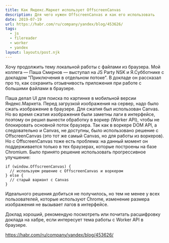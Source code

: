 ```yaml
---
title: Как Яндекс.Маркет использует OffscreenCanvas
description: Для чего нужен OffscreenCanvas и как его использовать
date: 2019-07-19
url: https://habr.com/ru/company/yandex/blog/453626/
tags:
  - js
  - filereader
  - worker
  - yandex
layout: layouts/post.njk
---
```

Хочу продолжить тему локальной работы с файлами из браузера. Мой коллега — Паша Смирнов — выступал на JS Party NSK и Я.Субботнике с докладом "Приключения в отдельном потоке". В докладе он рассказал про то, как сохранить отзывчивость приложения при работе с большими файлами в браузере.

Паша делал UI для поиска по картинке в мобильной версии Яндекс.Маркета. Перед загрузкой изображения на сервер, надо было сжать изображение в браузере. Для сжатия был использован Canvas. Но во время сжатия изображения были заметны лаги в интерфейсе, поэтому он решил вынести обработку в воркер (Worker API), чтобы не блокировать основной поток браузера. Так как в воркере DOM API, а следовательно и Canvas, не доступны, было использовано решение с OffscreenCanvas (это тот же самый Canvas, но для работы из воркеров). Но с OffscreenCanvas тоже есть проблема: на данный момент он поддерживается только в тех браузерах, которые построены на базе Chromium. Было принято решение использовать прогрессивное улучшение:
```
if (window.OffscreenCanvas) {
  // используем решение с OffscreenCanvas и воркером
} else {
  // старый вариант с Canvas
}
```

Идеального решения добиться не получилось, но тем не менее у всех пользователей, которые используют Chrome, изменение размера изображения не вызывает лагов в интерфейсе.

Доклад хороший, рекомендую посмотреть или почитать расшифровку доклада на хабре, если интересует тема работы с Worker API в браузере.

https://habr.com/ru/company/yandex/blog/453626/
